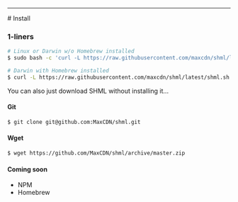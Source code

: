 <hr>
<a name="Install"></a>
# Install

### 1-liners
```bash
# Linux or Darwin w/o Homebrew installed
$ sudo bash -c 'curl -L https://raw.githubusercontent.com/maxcdn/shml/latest/shml.sh -o /usr/local/bin/shml && chmod +x /usr/local/bin/shml'

# Darwin with Homebrew installed
$ curl -L https://raw.githubusercontent.com/maxcdn/shml/latest/shml.sh -o /usr/local/bin/shml && chmod +x /usr/local/bin/shml
```
<p class="message">
You can also just download SHML without installing it...
</p>

#### Git
```bash
$ git clone git@github.com:MaxCDN/shml.git
```

#### Wget
```bash
$ wget https://github.com/MaxCDN/shml/archive/master.zip
```
#### Coming soon
- NPM
- Homebrew
